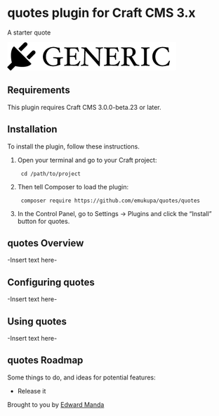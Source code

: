 # quotes plugin for Craft CMS 3.x

A starter quote

![Screenshot](resources/img/plugin-logo.png)

## Requirements

This plugin requires Craft CMS 3.0.0-beta.23 or later.

## Installation

To install the plugin, follow these instructions.

1. Open your terminal and go to your Craft project:

        cd /path/to/project

2. Then tell Composer to load the plugin:

        composer require https://github.com/emukupa/quotes/quotes

3. In the Control Panel, go to Settings → Plugins and click the “Install” button for quotes.

## quotes Overview

-Insert text here-

## Configuring quotes

-Insert text here-

## Using quotes

-Insert text here-

## quotes Roadmap

Some things to do, and ideas for potential features:

* Release it

Brought to you by [Edward Manda](https://staplegun.us/)
